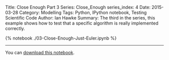 Title: Close Enough Part 3
Series: Close_Enough
series_index: 4
Date: 2015-03-28
Category: Modelling
Tags: Python, IPython notebook, Testing Scientific Code
Author: Ian Hawke
Summary: The third in the series, this example shows how to test that a specific algorithm is really implemented correctly.

<!-- the next line is the key to include the notebook here: -->

{% notebook ./03-Close-Enough-Just-Euler.ipynb %}

-------

You can [download this notebook]({filename}/notebooks/03-Close-Enough-Just-Euler.ipynb).

